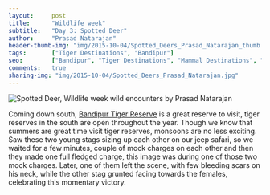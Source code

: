 ```yaml
---
layout:     post
title:      "Wildlife week"
subtitle:   "Day 3: Spotted Deer"
author:     "Prasad Natarajan"
header-thumb-img: "img/2015-10-04/Spotted_Deers_Prasad_Natarajan_thumb.jpg"
tags:       ["Tiger Destinations", "Bandipur"]
seo: 		["Bandipur", "Tiger Destinations", "Mammal Destinations", "wildlifeweek"]
comments:   true
sharing-img: "img/2015-10-04/Spotted_Deers_Prasad_Natarajan.jpg"
---
```



<img src="{{ site.baseurl }}/img/2015-10-04/Spotted_Deers_Prasad_Natarajan.jpg" alt="Spotted Deer, Wildlife week wild encounters by Prasad Natarajan">

<p>
Coming down south, <a href="http://www.wilderhood.com/destination/Bandipur">Bandipur Tiger Reserve</a> is a great reserve to visit, tiger reserves in the south are open throughout the year. Though we know that summers are great time visit tiger reserves, monsoons are no less exciting. Saw these two young stags sizing up each other on our jeep safari, so we waited for a few minutes, couple of mock charges on each other and then they made one full fledged charge, this image was during one of those two mock charges. Later, one of them left the scene, with few bleeding scars on his neck, while the other stag grunted facing towards the females, celebrating this momentary victory.
</p>
